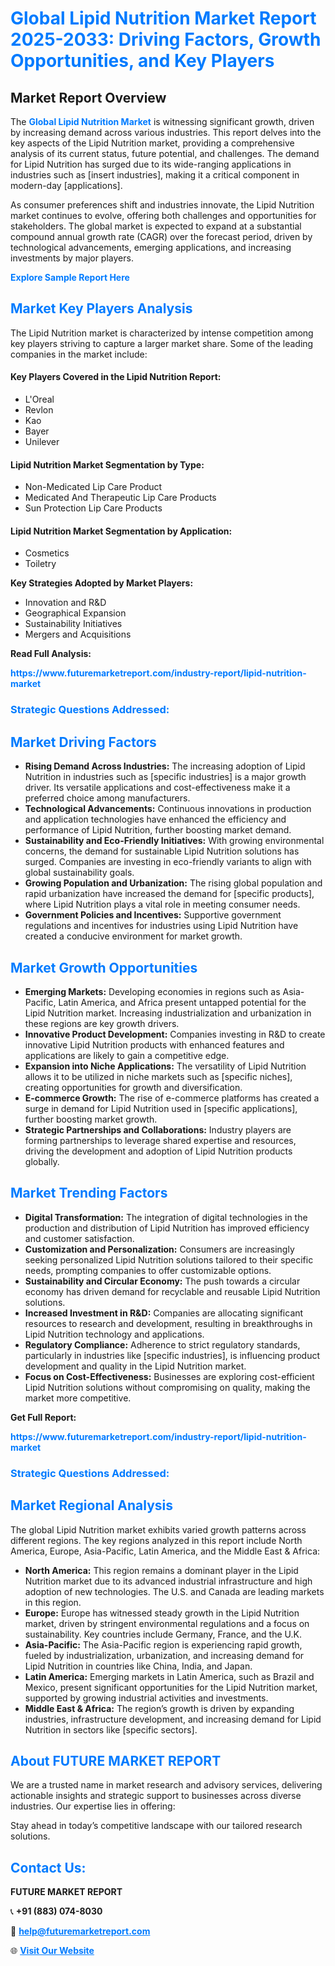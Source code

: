 <h1 style="color: #007BFF;">Global Lipid Nutrition Market Report 2025-2033: Driving Factors, Growth Opportunities, and Key Players</h1>

<section id="overview">
<h2>Market Report Overview</h2>
<p>The <a href="https://www.futuremarketreport.com/industry-report/lipid-nutrition-market" style="color: #007BFF; text-decoration: none;"><strong>Global Lipid Nutrition Market</strong></a> is witnessing significant growth, driven by increasing demand across various industries. This report delves into the key aspects of the Lipid Nutrition market, providing a comprehensive analysis of its current status, future potential, and challenges. The demand for Lipid Nutrition has surged due to its wide-ranging applications in industries such as [insert industries], making it a critical component in modern-day [applications].</p>
<p>As consumer preferences shift and industries innovate, the Lipid Nutrition market continues to evolve, offering both challenges and opportunities for stakeholders. The global market is expected to expand at a substantial compound annual growth rate (CAGR) over the forecast period, driven by technological advancements, emerging applications, and increasing investments by major players.</p>
</section>

<section id="overview">
<p><a href="https://www.futuremarketreport.com/request-sample/reportId=34794" style="color: #007BFF; text-decoration: none;"><strong>Explore Sample Report Here</strong></a></p>
</section>

<section id="key-players">
<h2 style="color: #007BFF;">Market Key Players Analysis</h2>
<p>The Lipid Nutrition market is characterized by intense competition among key players striving to capture a larger market share. Some of the leading companies in the market include:</p>
<h4>Key Players Covered in the Lipid Nutrition Report:</h4>
<ul><li>L&#039;Oreal</li><li>Revlon</li><li>Kao</li><li>Bayer</li><li>Unilever</li></ul>
<h4>Lipid Nutrition Market Segmentation by Type:</h4>
<ul><li>Non-Medicated Lip Care Product</li><li>Medicated And Therapeutic Lip Care Products</li><li>Sun Protection Lip Care Products</li></ul>

<h4>Lipid Nutrition Market Segmentation by Application:</h4>
<ul><li>Cosmetics</li><li>Toiletry</li></ul>
<p><strong>Key Strategies Adopted by Market Players:</strong></p>
<ul>
<li>Innovation and R&D</li>
<li>Geographical Expansion</li>
<li>Sustainability Initiatives</li>
<li>Mergers and Acquisitions</li>
</ul>
</section>

<section>
<p><strong>Read Full Analysis: </strong></p><a href="https://www.futuremarketreport.com/industry-report/lipid-nutrition-market" style="color: #007BFF; text-decoration: none;"><strong>https://www.futuremarketreport.com/industry-report/lipid-nutrition-market</strong></a>
<h3 style="color: #007BFF;">Strategic Questions Addressed:</h3>
</section>

<section id="driving-factors">
<h2 style="color: #007BFF;">Market Driving Factors</h2>
<ul>
<li><strong>Rising Demand Across Industries:</strong> The increasing adoption of Lipid Nutrition in industries such as [specific industries] is a major growth driver. Its versatile applications and cost-effectiveness make it a preferred choice among manufacturers.</li>
<li><strong>Technological Advancements:</strong> Continuous innovations in production and application technologies have enhanced the efficiency and performance of Lipid Nutrition, further boosting market demand.</li>
<li><strong>Sustainability and Eco-Friendly Initiatives:</strong> With growing environmental concerns, the demand for sustainable Lipid Nutrition solutions has surged. Companies are investing in eco-friendly variants to align with global sustainability goals.</li>
<li><strong>Growing Population and Urbanization:</strong> The rising global population and rapid urbanization have increased the demand for [specific products], where Lipid Nutrition plays a vital role in meeting consumer needs.</li>
<li><strong>Government Policies and Incentives:</strong> Supportive government regulations and incentives for industries using Lipid Nutrition have created a conducive environment for market growth.</li>
</ul>
</section>

<section id="growth-opportunities">
<h2 style="color: #007BFF;">Market Growth Opportunities</h2>
<ul>
<li><strong>Emerging Markets:</strong> Developing economies in regions such as Asia-Pacific, Latin America, and Africa present untapped potential for the Lipid Nutrition market. Increasing industrialization and urbanization in these regions are key growth drivers.</li>
<li><strong>Innovative Product Development:</strong> Companies investing in R&D to create innovative Lipid Nutrition products with enhanced features and applications are likely to gain a competitive edge.</li>
<li><strong>Expansion into Niche Applications:</strong> The versatility of Lipid Nutrition allows it to be utilized in niche markets such as [specific niches], creating opportunities for growth and diversification.</li>
<li><strong>E-commerce Growth:</strong> The rise of e-commerce platforms has created a surge in demand for Lipid Nutrition used in [specific applications], further boosting market growth.</li>
<li><strong>Strategic Partnerships and Collaborations:</strong> Industry players are forming partnerships to leverage shared expertise and resources, driving the development and adoption of Lipid Nutrition products globally.</li>
</ul>
</section>

<section id="trending-factors">
<h2 style="color: #007BFF;">Market Trending Factors</h2>
<ul>
<li><strong>Digital Transformation:</strong> The integration of digital technologies in the production and distribution of Lipid Nutrition has improved efficiency and customer satisfaction.</li>
<li><strong>Customization and Personalization:</strong> Consumers are increasingly seeking personalized Lipid Nutrition solutions tailored to their specific needs, prompting companies to offer customizable options.</li>
<li><strong>Sustainability and Circular Economy:</strong> The push towards a circular economy has driven demand for recyclable and reusable Lipid Nutrition solutions.</li>
<li><strong>Increased Investment in R&D:</strong> Companies are allocating significant resources to research and development, resulting in breakthroughs in Lipid Nutrition technology and applications.</li>
<li><strong>Regulatory Compliance:</strong> Adherence to strict regulatory standards, particularly in industries like [specific industries], is influencing product development and quality in the Lipid Nutrition market.</li>
<li><strong>Focus on Cost-Effectiveness:</strong> Businesses are exploring cost-efficient Lipid Nutrition solutions without compromising on quality, making the market more competitive.</li>
</ul>
</section>

<section>
<p><strong>Get Full Report: </strong></p><a href="https://www.futuremarketreport.com/industry-report/lipid-nutrition-market" style="color: #007BFF; text-decoration: none;"><strong>https://www.futuremarketreport.com/industry-report/lipid-nutrition-market</strong></a>
<h3 style="color: #007BFF;">Strategic Questions Addressed:</h3>
</section>


<section id="regional-analysis">
<h2 style="color: #007BFF;">Market Regional Analysis</h2>
<p>The global Lipid Nutrition market exhibits varied growth patterns across different regions. The key regions analyzed in this report include North America, Europe, Asia-Pacific, Latin America, and the Middle East & Africa:</p>
<ul>
<li><strong>North America:</strong> This region remains a dominant player in the Lipid Nutrition market due to its advanced industrial infrastructure and high adoption of new technologies. The U.S. and Canada are leading markets in this region.</li>
<li><strong>Europe:</strong> Europe has witnessed steady growth in the Lipid Nutrition market, driven by stringent environmental regulations and a focus on sustainability. Key countries include Germany, France, and the U.K.</li>
<li><strong>Asia-Pacific:</strong> The Asia-Pacific region is experiencing rapid growth, fueled by industrialization, urbanization, and increasing demand for Lipid Nutrition in countries like China, India, and Japan.</li>
<li><strong>Latin America:</strong> Emerging markets in Latin America, such as Brazil and Mexico, present significant opportunities for the Lipid Nutrition market, supported by growing industrial activities and investments.</li>
<li><strong>Middle East & Africa:</strong> The region’s growth is driven by expanding industries, infrastructure development, and increasing demand for Lipid Nutrition in sectors like [specific sectors].</li>
</ul>
</section>

<footer>
<h2 style="color: #007BFF;">About FUTURE MARKET REPORT</h2>
<p>We are a trusted name in market research and advisory services, delivering actionable insights and strategic support to businesses across diverse industries. Our expertise lies in offering:</p>

<p>Stay ahead in today’s competitive landscape with our tailored research solutions.</p>

<h2 style="color: #007BFF;">Contact Us:</h2>
<p><strong>FUTURE MARKET REPORT</strong></p>
<p>📞 <strong>+91 (883) 074-8030</strong></p>
<p>📧 <strong><a href="mailto:help@futuremarketreport.com" style="color: #007BFF;">help@futuremarketreport.com</a></strong></p>
<p>🌐 <strong><a href="https://www.futuremarketreport.com/" style="color: #007BFF;">Visit Our Website</a></strong></p>
</footer>